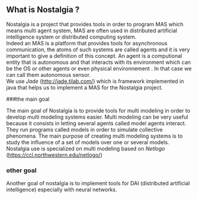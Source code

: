 ## What is Nostalgia ?

Nostalgia is a project that provides tools in order to program MAS which means multi agent system, MAS are often used in distributed 
artificial intelligence system or distributed computing system.  
Indeed an MAS is a platform that provides tools for asynchronous communication, the atoms of such systems are called 
agents and it is very important to give a definition of this concept. An agent is a computional entity that is
autonomous and that interacts with its environment which can be the OS or other agents or even physical environnement
. In that case we can call them autonomous sensor.  
We use *Jade* (http://jade.tilab.com/)  which is framework implemented in java that helps us to implement a MAS for the Nostalgia project.

###the main goal

The main goal of Nostalgia is to provide tools for multi modeling in order to develop multi modeling systems easier.
Multi modeling can be very useful because it consists in letting several agents called model agents interact. They run programs
called models in order to simulate collective phenomena. The main purpose of creating multi modeling systems is to study
the influence of a set of models over one or several models.  
Nostalgia use is specialized on multi modeling based on *Netlogo* (https://ccl.northwestern.edu/netlogo/)

### other goal

Another goal of nostalgia is to implement tools for DAI (distributed artificial intelligence) especially with
neural networks.






